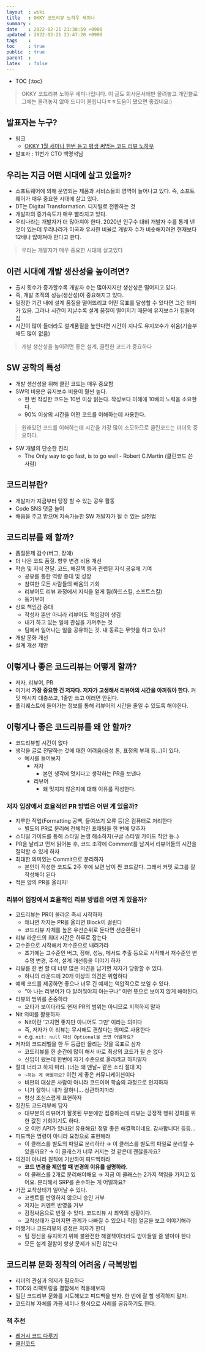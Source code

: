 ```yaml
---
layout  : wiki
title   : OKKY 코드리뷰 노하우 세미나
summary : 
date    : 2022-02-21 21:38:59 +0900
updated : 2022-02-21 21:47:20 +0900
tags    : 
toc     : true
public  : true
parent  : 
latex   : false
---
```

* TOC
{:toc}

> OKKY 코드리뷰 노하우 세미나입니다. 이 글도 회사문서에만 올려놓고 개인블로그에는 올려놓지 않아 드디어 올립니다ㅎㅎ도움이 됐으면 좋겠네요:)

## 발표자는 누구?

- 링크
    - [OKKY 1월 세미나 한번 듣고 평생 써먹는 코드 리뷰 노하우](https://okky.kr/article/1135478)
- 발표자 : 11번가 CTO 백명석님

## 우리는 지금 어떤 시대에 살고 있을까?

- 소프트웨어에 의해 운영되는 제품과 서비스들의 영역이 늘어나고 있다. 즉, 소프트웨어가 매우 중요한 시대에 살고 있다.
- DT는 Digital Transformation. 디지털로 전환하는 것
- 개발자의 증가속도가 매우 빨라지고 있다.
- 우리나라는 개발자가 더 많아져야 한다. 2020년 인구수 대비 개발자 수를 통계 낸 것이 있는데 우리나라가 미국과 유사한 비율로 개발자 수가 비슷해지려면 현재보다 12배나 많아져야 한다고 한다.

> 우리는 개발자가 매우 중요한 시대에 살고있다
> 

## 이런 시대에 개발 생산성을 높이려면?

- 출시 횟수가 증가할수록 개발자 수는 많아지지만 생산성은 떨어지고 있다.  
- 즉, 개발 조직의 성능(생산성)이 중요해지고 있다.    
- 일정한 기간 내에 설계 품질을 떨어뜨리고 어떤 목표를 달성할 수 있다면 그건 의미가 있음. 그러나 시간이 지날수록 설계 품질이 떨어지기 때문에 유지보수가 힘들어짐
- 시간이 많이 들더라도 설계품질을 높인다면 시간이 지나도 유지보수가 쉬움(기술부채도 많이 없음)

> 개발 생산성을 높이려면 좋은 설계, 클린한 코드가 중요하다
> 

## SW 공학의 특성

- 개발 생산성을 위해 클린 코드는 매우 중요함
- SW의 비용은 유지보수 비용이 훨씬 높다.
    - 한 번 작성한 코드는 10번 이상 읽는다. 작성보다 이해에 10배의 노력을 소요한다.
    - 90% 이상의 시간을 어떤 코드를 이해하는데 사용한다.

> 원래있던 코드를 이해하는데 시간을 가장 많이 소모하므로 클린코드는 더더욱 중요하다.
> 
- SW 개발의 단순한 진리
    - The Only way to go fast, is to go well - Robert C.Martin (클린코드 쓴 사람)

## 코드리뷰란?

- 개발자가 지금부터 당장 할 수 있는 공유 활동
- Code SNS 댓글 놀이
- 배움을 주고 받으며 지속가능한 SW 개발자가 될 수 있는 실천법

## 코드리뷰를 왜 할까?

- 품질문제 감수(버그, 장애)
- 더 나은 코드 품질. 향후 변경 비용 개선
- 학습 및 지식 전달. 코드, 해결책 등과 관련된 지식 공유에 기여
    - 공유를 통한 역량 증대 및 성장
    - 참여한 모든 사람들의 배움의 기회
    - 리뷰어도 리뷰 과정에서 지식을 얻게 됨(하드스킬, 소프트스킬)
    - 동기부여
- 상호 책임감 증대
    - 작성자 뿐만 아니라 리뷰어도 책임감이 생김
    - 내가 하고 있는 일에 관심을 가져주는 것
    - 팀에서 일어나는 일을 공유하는 것. 내 동료는 무엇을 하고 있나?
- 개발 문화 개선
- 설계 개선 제안

## 이렇게나 좋은 코드리뷰는 어떻게 할까?

- 저자, 리뷰어, PR
- 여기서 **가장 중요한 건 저자다. 저자가 고생해서 리뷰어의 시간을 아껴줘야 한다.** 커밋 메시지 대충쓰고, 1줄만 쓰고 이러면 안된다.
- 풀리퀘스트에 들어가는 정보를 통해 리뷰어의 시간을 줄일 수 있도록 해야한다.

## 이렇게나 좋은 코드리뷰를 왜 안 할까?

- 코드리뷰할 시간이 없다
- 생각을 글로 전달하는 것에 대한 어려움(음성 톤, 표정의 부재 등...)이 있다.
    - 예시를 들어보자
        - 저자
            - 본인 생각에 멋지다고 생각하는 PR을 보낸다
        - 리뷰어
            - 왜 멋지지 않은지에 대해 이유를 작성한다.

### 저자 입장에서 효율적인 PR 방법은 어떤 게 있을까?

- 지루한 작업(Formatting 공백, 들여쓰기 오류 등)은 컴퓨터로 처리한다
    - 별도의 PR로 분리해 전체적인 포매팅을 한 번에 맞추자
- 스타일 가이드를 통해 스타일 논쟁 해소하자(구글 스타일 가이드 착안 등..)
- PR을 날리고 먼저 읽어본 후, 코드 조각에 Comment를 남겨서 리뷰어들의 시간을 절약할 수 있게 하자
- 최대한 의미있는 Commit으로 분리하자
    - 본인이 작성한 코드도 2주 후에 보면 남이 짠 코드같다. 그래서 커밋 로그를 잘 작성해야 된다
- 적은 양의 PR을 올리자!

### **리뷰어 입장에서 효율적인 리뷰 방법은 어떤 게 있을까?**

- 코드리뷰는 PR이 올라온 즉시 시작하자
    - 왜냐면 저자는 PR을 올리면 Block이 걸린다
    - 코드리뷰 자체를 높은 우선순위로 둔다면 선순환된다
- 리뷰 라운드의 최대 시간은 하루로 잡는다
- 고수준으로 시작해서 저수준으로 내려가라
    - 초기에는 고수준인 버그, 장애, 성능, 메서드 추출 등으로 시작해서 저수준인 변수명 변경, 주석, 설계 개선등을 이야기 하자
- 리뷰를 한 번 할 때 너무 많은 의견을 남기면 저자가 당황할 수 있다.
    - 하나의 라운드에 20개 이상의 의견은 위험하다
- 예제 코드를 제공하면 좋으나 너무 긴 예제는 억압적으로 보일 수 있다.
    - “아 나는 리뷰어가 다 알려줘야지 아는구나” 이런 뜻으로 보이지 않게 해야된다.
- 리뷰의 범위를 존중하라
    - 오타가 보이더라도 현재 PR의 범위는 아니므로 지적하지 말자
- Nit 의미를 활용하자
    - Nit이란 ‘고치면 좋지만 아니어도 그만’ 이라는 의미다
    - 즉, 저자가 이 리뷰는 무시해도 괜찮다는 의미로 사용한다
    - e.g. `nit: null 대신 Optional을 쓰면 어떨까요?`
- 저자의 코드레벨을 한 두 등급만 올리는 것을 목표로 삼자
    - 코드리뷰를 한 순간에 많이 해서 바로 최상의 코드가 될 순 없다
    - 신입이 왔는데 한번에 자기 수준으로 올리려고 하지말자
- 절대 너라고 하지 마라. (너는 왜 맨날~ 같은 소리 절대 X)
    - `~하는 게 어떨까요?` 이런 게 좋은 커뮤니케이션이다
    - 비판의 대상은 사람이 아니라 코드이며 학습의 과정으로 인지하자
    - 니가 잘하니 내가 잘하니... 상관하지마라
    - 항상 조심스럽게 표현하자
- 칭찬도 코드리뷰에 담자
    - 대부분의 리뷰어가 잘못된 부분에만 집중하는데 리뷰는 긍정적 행위 강화를 위한 값진 기회이기도 하다.
    - 오 이런 API가 있나요! 유용해요! 정말 좋은 해결책이네요. 감사합니다! 등등...
- 피드백은 명령이 아니라 요청으로 표현해라
    - 이 클래스를 별도의 파일로 분리하라 → 이 클래스를 별도의 파일로 분리할 수 있을까요? → 이 클래스가 너무 커지는 것 같은데 괜찮을까요?
- 의견이 아니라 원칙에 기반하여 피드백하라
    - **코드 변경을 제안할 때 변경의 이유를 설명하라.**
    - 이 클래스를 2개로 분리해야해요 → 지금 이 클래스는 2가지 책임을 가지고 있어요. 분리해서 SRP를 준수하는 게 어떨까요?
- 가끔 교착상태가 일어날 수 있다.
    - 코멘트를 반영하지 않으니 승인 거부
    - 저자는 커멘트 반영을 거부
    - 감정싸움으로 번질 수 있다. 코드리뷰 시 최악의 상황이다.
    - 교착상태가 길어지면 관계가 나빠질 수 있으니 직접 얼굴을 보고 이야기해라
- 어쨌거나 코드리뷰의 결정은 저자가 한다
    - 팀 정신을 유지하기 위해 불완전한 해결책이더라도 받아들일 줄 알아야 한다
    - 모든 설계 결함이 항상 문제가 되진 않는다

## 코드리뷰 문화 정착의 어려움 / 극복방법

- 리더의 관심과 의지가 필요하다
- TDD와 리팩토링을 결합해서 적용해보자
- 일단 코드리뷰 문화를 시도해보고 피드백을 받자. 한 번에 잘 할 생각하지 말자.
- 코드리뷰 자체를 가끔 세미나 형식으로 사례를 공유하기도 한다.

### 책 추천

- [레거시 코드 다루기](https://www.amazon.com/Working-Effectively-Legacy-Michael-Feathers/dp/0131177052)
- [클린코드](https://www.coupang.com/vp/products/20513533?itemId=80685112&vendorItemId=77603027705&src=1042503&spec=10304984&addtag=400&ctag=20513533&lptag=10304984I80685112&itime=20220123010525&pageType=PRODUCT&pageValue=20513533&wPcid=16230250129429467140307&wRef=&wTime=20220123010525&redirect=landing&gclid=CjwKCAiA866PBhAYEiwANkIneFLByGxbHtgs1Z56FNIyEWvADZwk7U9s0bZf0ogIyFcoVBYQlNkz1xoCU7IQAvD_BwE&campaignid=12654708954&adgroupid=123881097567&isAddedCart=)

